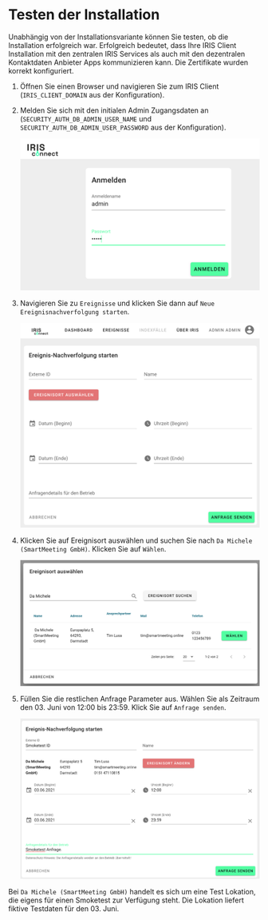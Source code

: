 # Testen der Installation

Unabhängig von der Installationsvariante können Sie testen, ob die Installation erfolgreich war. Erfolgreich bedeutet, dass Ihre IRIS Client Installation mit den zentralen IRIS Services als auch mit den dezentralen Kontaktdaten Anbieter Apps kommunizieren kann. Die Zertifikate wurden korrekt konfiguriert. 

1. Öffnen Sie einen Browser und navigieren Sie zum IRIS Client (`IRIS_CLIENT_DOMAIN` aus der Konfiguration).

1. Melden Sie sich mit den initialen Admin Zugangsdaten an (`SECURITY_AUTH_DB_ADMIN_USER_NAME` und `SECURITY_AUTH_DB_ADMIN_USER_PASSWORD` aus der Konfiguration).

   ![](images/smoketest/Login.png)

1. Navigieren Sie zu `Ereignisse` und klicken Sie dann auf `Neue Ereignisnachverfolgung starten`. 

   ![](images/smoketest/NewEvent.png)


1. Klicken Sie auf Ereignisort auswählen und suchen Sie nach `Da Michele (SmartMeeting GmbH)`. Klicken Sie auf `Wählen`.

   ![](images/smoketest/SearchResult.png)

1. Füllen Sie die restlichen Anfrage Parameter aus. Wählen Sie als Zeitraum den 03. Juni von 12:00 bis 23:59. Klick Sie auf `Anfrage senden`.

   ![](images/smoketest/EventRequest.png)

Bei `Da Michele (SmartMeeting GmbH)` handelt es sich um eine Test Lokation, die eigens für einen Smoketest zur Verfügung steht. Die Lokation liefert fiktive Testdaten für den 03. Juni. 
